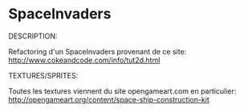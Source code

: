 SpaceInvaders
=============

DESCRIPTION:

Refactoring d'un SpaceInvaders provenant de ce site: http://www.cokeandcode.com/info/tut2d.html

TEXTURES/SPRITES:

Toutes les textures viennent du site opengameart.com en particulier:
http://opengameart.org/content/space-ship-construction-kit

